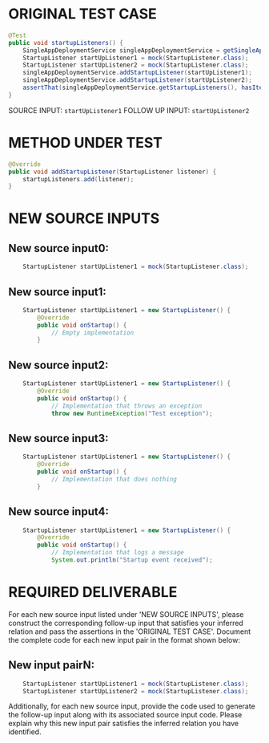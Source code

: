# ORIGINAL TEST CASE
```java
@Test
public void startupListeners() {
    SingleAppDeploymentService singleAppDeploymentService = getSingleAppDeploymentService();
    StartupListener startUpListener1 = mock(StartupListener.class);
    StartupListener startUpListener2 = mock(StartupListener.class);
    singleAppDeploymentService.addStartupListener(startUpListener1);
    singleAppDeploymentService.addStartupListener(startUpListener2);
    assertThat(singleAppDeploymentService.getStartupListeners(), hasItems(startUpListener1, startUpListener2));
}

```
SOURCE INPUT: `startUpListener1`
FOLLOW UP INPUT: `startUpListener2`


# METHOD UNDER TEST
```java
@Override
public void addStartupListener(StartupListener listener) {
    startupListeners.add(listener);
}

```


# NEW SOURCE INPUTS
## New source input0:
```java
    StartupListener startUpListener1 = mock(StartupListener.class);
```

## New source input1:
```java
    StartupListener startUpListener1 = new StartupListener() {
        @Override
        public void onStartup() {
            // Empty implementation
        }
```

## New source input2:
```java
    StartupListener startUpListener1 = new StartupListener() {
        @Override
        public void onStartup() {
            // Implementation that throws an exception
            throw new RuntimeException("Test exception");
```

## New source input3:
```java
    StartupListener startUpListener1 = new StartupListener() {
        @Override
        public void onStartup() {
            // Implementation that does nothing
        }
```

## New source input4:
```java
    StartupListener startUpListener1 = new StartupListener() {
        @Override
        public void onStartup() {
            // Implementation that logs a message
            System.out.println("Startup event received");
```



# REQUIRED DELIVERABLE
For each new source input listed under 'NEW SOURCE INPUTS', please construct the corresponding follow-up input that satisfies your inferred relation and pass the assertions in the 'ORIGINAL TEST CASE'. Document the complete code for each new input pair in the format shown below:
## New input pairN:
```java
    StartupListener startUpListener1 = mock(StartupListener.class);
    StartupListener startUpListener2 = mock(StartupListener.class);
```

Additionally, for each new source input, provide the code used to generate the follow-up input along with its associated source input code. Please explain why this new input pair satisfies the inferred relation you have identified.